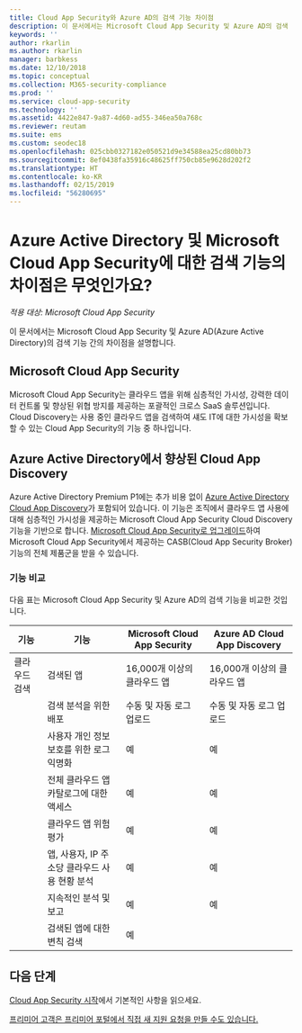 ```yaml
---
title: Cloud App Security와 Azure AD의 검색 기능 차이점
description: 이 문서에서는 Microsoft Cloud App Security 및 Azure AD의 검색 기능 간의 차이점을 설명합니다.
keywords: ''
author: rkarlin
ms.author: rkarlin
manager: barbkess
ms.date: 12/10/2018
ms.topic: conceptual
ms.collection: M365-security-compliance
ms.prod: ''
ms.service: cloud-app-security
ms.technology: ''
ms.assetid: 4422e847-9a87-4d60-ad55-346ea50a768c
ms.reviewer: reutam
ms.suite: ems
ms.custom: seodec18
ms.openlocfilehash: 025cbb0327182e050521d9e34588ea25cd80bb73
ms.sourcegitcommit: 8ef0438fa35916c48625ff750cb85e9628d202f2
ms.translationtype: HT
ms.contentlocale: ko-KR
ms.lasthandoff: 02/15/2019
ms.locfileid: "56280695"
---
```

# <a name="what-are-the-differences-in-discovery-capabilities-for-azure-active-directory-and-microsoft-cloud-app-security"></a>Azure Active Directory 및 Microsoft Cloud App Security에 대한 검색 기능의 차이점은 무엇인가요?

*적용 대상: Microsoft Cloud App Security*

이 문서에서는 Microsoft Cloud App Security 및 Azure AD(Azure Active Directory)의 검색 기능 간의 차이점을 설명합니다.

## <a name="microsoft-cloud-app-security"></a>Microsoft Cloud App Security 

Microsoft Cloud App Security는 클라우드 앱을 위해 심층적인 가시성, 강력한 데이터 컨트롤 및 향상된 위협 방지를 제공하는 포괄적인 크로스 SaaS 솔루션입니다. Cloud Discovery는 사용 중인 클라우드 앱을 검색하여 섀도 IT에 대한 가시성을 확보할 수 있는 Cloud App Security의 기능 중 하나입니다. 

## <a name="enhanced-cloud-app-discovery-in-azure-active-directory"></a>Azure Active Directory에서 향상된 Cloud App Discovery

Azure Active Directory Premium P1에는 추가 비용 없이 [Azure Active Directory Cloud App Discovery](https://aka.ms/caddocsnew)가 포함되어 있습니다. 이 기능은 조직에서 클라우드 앱 사용에 대해 심층적인 가시성을 제공하는 Microsoft Cloud App Security Cloud Discovery 기능을 기반으로 합니다. [Microsoft Cloud App Security로 업그레이드](https://www.microsoft.com/cloud-platform/cloud-app-security)하여 Microsoft Cloud App Security에서 제공하는 CASB(Cloud App Security Broker) 기능의 전체 제품군을 받을 수 있습니다.

### <a name="feature-comparison"></a>기능 비교

다음 표는 Microsoft Cloud App Security 및 Azure AD의 검색 기능을 비교한 것입니다.

|기능|기능|Microsoft Cloud App Security|Azure AD Cloud App Discovery|
|----|----|----|----|
|클라우드 검색|검색된 앱|16,000개 이상의 클라우드 앱|16,000개 이상의 클라우드 앱|
||검색 분석을 위한 배포|수동 및 자동 로그 업로드|수동 및 자동 로그 업로드|
||사용자 개인 정보 보호를 위한 로그 익명화|예|예|
||전체 클라우드 앱 카탈로그에 대한 액세스|예|예|
||클라우드 앱 위험 평가|예|예|
||앱, 사용자, IP 주소당 클라우드 사용 현황 분석|예|예|
||지속적인 분석 및 보고|예|예|
||검색된 앱에 대한 변칙 검색|예||

## <a name="next-steps"></a>다음 단계 

[Cloud App Security 시작](getting-started-with-cloud-app-security.md)에서 기본적인 사항을 읽으세요.    

[프리미어 고객은 프리미어 포털에서 직접 새 지원 요청을 만들 수도 있습니다.](https://premier.microsoft.com/)   
